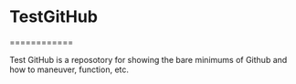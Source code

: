 # TestGitHub
============

Test GitHub is a reposotory for showing the bare minimums of Github and how to maneuver, function, etc.
